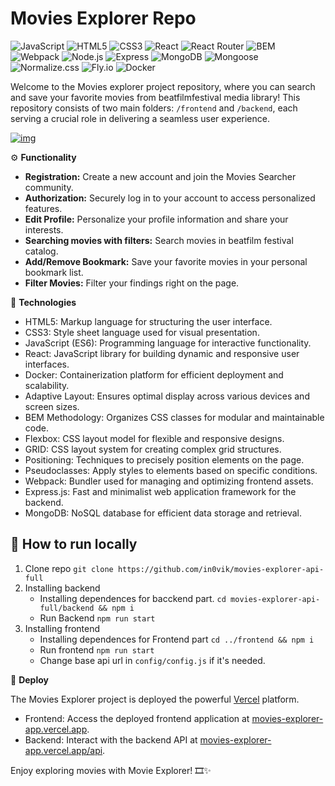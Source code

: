 # Movies Explorer Repo
![JavaScript](https://img.shields.io/static/v1?style=for-the-badge&message=JavaScript&color=222222&logo=JavaScript&logoColor=F7DF1E&label=)
![HTML5](https://img.shields.io/static/v1?style=for-the-badge&message=HTML5&color=222222&logo=HTML5&logoColor=FFFFFF&label=)
![CSS3](https://img.shields.io/static/v1?style=for-the-badge&message=CSS3&color=222222&logo=CSS3&logoColor=FFFFFF&label=)
![React](https://img.shields.io/static/v1?style=for-the-badge&message=React&color=222222&logo=React&logoColor=61DAFB&label=)
![React Router](https://img.shields.io/static/v1?style=for-the-badge&message=React+Router&color=222222&logo=React+Router&logoColor=FFFFFF&label=)
![BEM](https://img.shields.io/static/v1?style=for-the-badge&message=BEM&color=222222&logo=BEM&logoColor=FFFFFF&label=)
![Webpack](https://img.shields.io/static/v1?style=for-the-badge&message=Webpack&color=222222&logo=Webpack&logoColor=8DD6F9&label=)
![Node.js](https://img.shields.io/static/v1?style=for-the-badge&message=Node.js&color=222222&logo=Node.js&logoColor=FFFFFF&label=)
![Express](https://img.shields.io/static/v1?style=for-the-badge&message=Express&color=222222&logo=Express&logoColor=FFFFFF&label=)
![MongoDB](https://img.shields.io/static/v1?style=for-the-badge&message=MongoDB&color=222222&logo=MongoDB&logoColor=FFFFFF&label=)
![Mongoose](https://img.shields.io/static/v1?style=for-the-badge&message=Mongoose&color=222222&logo=Mongoose&logoColor=FFFFFF&label=)
![Normalize.css](https://img.shields.io/static/v1?style=for-the-badge&message=Normalize.css&color=222222&logo=Normalize.css&logoColor=FFFFFF&label=)
![Fly.io](https://img.shields.io/static/v1?style=for-the-badge&message=Fly.io&color=222222&logo=fly.io&logoColor=FFFFFF&label=)
![Docker](https://img.shields.io/static/v1?style=for-the-badge&message=Docker&color=222222&logo=Docker&logoColor=FFFFFF&label=)

Welcome to the Movies explorer project repository, where you can search and save your favorite movies from beatfilmfestival media library! This repository consists of two main folders: ```/frontend``` and ```/backend```, each serving a crucial role in delivering a seamless user experience.

[![img](https://i.postimg.cc/d1z8pGJR/brandbird-9.png)]()

⚙️ **Functionality**

- **Registration:** Create a new account and join the Movies Searcher community.
- **Authorization:** Securely log in to your account to access personalized features.
- **Edit Profile:** Personalize your profile information and share your interests.
- **Searching movies with filters:** Search movies in beatfilm festival catalog.
- **Add/Remove Bookmark:** Save your favorite movies in your personal bookmark list.
- **Filter Movies:** Filter your findings right on the page.


🔩 **Technologies**

- HTML5: Markup language for structuring the user interface.
- CSS3: Style sheet language used for visual presentation.
- JavaScript (ES6): Programming language for interactive functionality.
- React: JavaScript library for building dynamic and responsive user interfaces.
- Docker: Containerization platform for efficient deployment and scalability.
- Adaptive Layout: Ensures optimal display across various devices and screen sizes.
- BEM Methodology: Organizes CSS classes for modular and maintainable code.
- Flexbox: CSS layout model for flexible and responsive designs.
- GRID: CSS layout system for creating complex grid structures.
- Positioning: Techniques to precisely position elements on the page.
- Pseudoclasses: Apply styles to elements based on specific conditions.
- Webpack: Bundler used for managing and optimizing frontend assets.
- Express.js: Fast and minimalist web application framework for the backend.
- MongoDB: NoSQL database for efficient data storage and retrieval.

## 🚀 How to run locally

1. Clone repo ``git clone https://github.com/in0vik/movies-explorer-api-full``
2. Installing backend
   - Installing dependences for bacckend part.
   ``cd movies-explorer-api-full/backend && npm i``
   - Run Backend ``npm run start``
3. Installing frontend
   - Installing dependences for Frontend part ``cd ../frontend && npm i``
   - Run frontend ``npm run start``
   - Change base api url in ``config/config.js`` if it's needed.

🔗 **Deploy**

The Movies Explorer project is deployed the powerful [Vercel](https://vercel.com) platform.

- Frontend: Access the deployed frontend application at [movies-explorer-app.vercel.app](https://movies-explorer-app.vercel.app).
- Backend: Interact with the backend API at [movies-explorer-app.vercel.app/api](https://movies-explorer-app.vercel.app/api/).

Enjoy exploring movies with Movie Explorer! 🎞️✨
